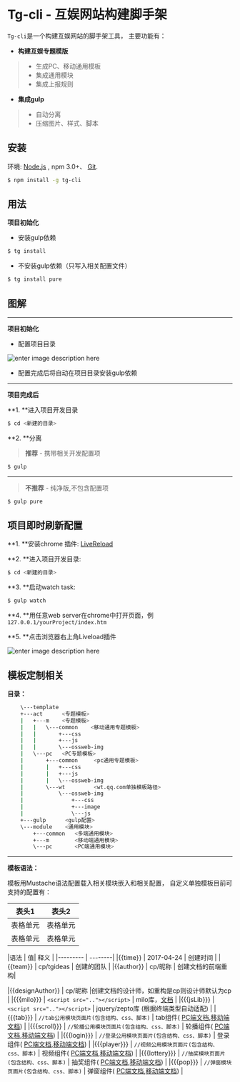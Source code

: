 
# Tg-cli - 互娱网站构建脚手架

`Tg-cli`是一个构建互娱网站的脚手架工具，
主要功能有：

* **构建互娱专题模版**
> - 生成PC、移动通用模板
>- 集成通用模块
>- 集成上报规则


* **集成gulp**
>- 自动分离
>- 压缩图片、样式、脚本


## 安装
环境: [Node.js](https://nodejs.org/en/download/) , npm  3.0+、 [Git](https://git-scm.com/).

``` bash
$ npm install -g tg-cli
```


## 用法

**项目初始化**

- 安装gulp依赖
``` bash
$ tg install
```


- 不安装gulp依赖（只写入相关配置文件）

``` bash
$ tg install pure
```


## 图解

----------


**项目初始化**

- 配置项目目录

![enter image description here](https://raw.githubusercontent.com/allanguys/tg-cli/master/READEME/ex.jpg)

- 配置完成后将自动在项目目录安装gulp依赖


----------


**项目完成后**

**1. **进入项目开发目录

``` bash
$ cd <新建的目录>
```

**2. **分离

>**推荐** - 携带相关开发配置项

``` bash
$ gulp
```
----------
>**不推荐** - 纯净版,不包含配置项

``` bash
$ gulp pure
```


## 项目即时刷新配置

**1. **安装chrome 插件: [LiveReload](https://chrome.google.com/webstore/detail/livereload/jnihajbhpnppcggbcgedagnkighmdlei)

**2. **进入项目开发目录:

``` bash
$ cd <新建的目录>
```

**3. **启动watch task:

``` bash
$ gulp watch
```

**4. **用任意web server在chrome中打开页面，例`127.0.0.1/yourProject/index.htm`

**5. **点击浏览器右上角Liveload插件

![enter image description here](https://raw.githubusercontent.com/allanguys/tg-cli/master/READEME/liveload.jpg)


## 模板定制相关

**目录：**
``` bash
    \---template
    +---act      <专题模板>
    |   +---m    <专题模板>
    |   |   \---common    <移动通用专题模板>
    |   |       +---css
    |   |       +---js
    |   |       \---ossweb-img
    |   \---pc   <PC专题模板>
    |       +---common     <pc通用专题模板>
    |       |   +---css
    |       |   +---js
    |       |   \---ossweb-img
    |       \---wt         <wt.qq.com单独模板路径>
    |           \---ossweb-img
    |               +---css
    |               +---image
    |               \---js
    +---gulp      <gulp配置>
    \---module    <通用模块>
        +---common   <多端通用模块>
        +---m        <移动端通用模块>
        \---pc       <PC端通用模块>
``` 

----------

**模板语法：**

模板用Mustache语法配置载入相关模块嵌入和相关配置，
自定义单独模板目前可支持的配置有：



|表头1  | 表头2|
|--------- | --------|
|表格单元  | 表格单元 |
|表格单元  | 表格单元 |



|语法  | 值| 释义 |
|--------- | --------|
|{{time}}  |  2017-04-24 | 创建时间 |
|{{team}}  | cp/tgideas | 创建的团队 |
|{{author}}  | cp/昵称 | 创建文档的前端重构|



|{{designAuthor}}  | cp/昵称 |创建文档的设计师，如重构是cp则设计师默认为cp |
|{{{milo}}}  | `<script src=".."></script>` | milo库，[文档](http://tgideas.qq.com/milo/) |
|{{{jsLib}}}  | `<script src=".."></script>` | jquery/zepto库 (根据终端类型自动适配) |
|{{{tab}}}  | `//tab公用模块页面片(包含结构、css、脚本)` | tab组件( [PC端文档](http://tguide.qq.com/main/tab-component.htm),[移动端文档](http://tgideas.github.io/motion/doc/data/component/mo.Tab.html)) |
|{{{scroll}}}  | `//轮播公用模块页面片(包含结构、css、脚本)` | 轮播组件( [PC端文档](http://tguide.qq.com/main/picscroll-component.htm),[移动端文档](http://tgideas.github.io/motion/doc/data/component/mo.Slide.html)) |
|{{{login}}}  | `//登录公用模块页面片(包含结构、css、脚本)` | 登录组件( [PC端文档](http://tgideas.qq.com/webplat/info/news_version3/804/25810/25811/25812/25814/m16274/201611/521122.shtml),[移动端文档](http://tgideas.qq.com/webplat/info/news_version3/804/25810/25811/25812/25814/m16274/201611/521122.shtml)) |
|{{{player}}}  | `//视频公用模块页面片(包含结构、css、脚本)` | 视频组件( [PC端文档](http://tgideas.qq.com/webplat/info/news_version3/804/25810/25811/25812/25814/m16274/201611/522294.shtml),[移动端文档](http://tgideas.qq.com/webplat/info/news_version3/804/25810/25811/25812/25814/m16274/201611/522294.shtml)) |
|{{{lottery}}}  | `//抽奖模块页面片(包含结构、css、脚本)` | 抽奖组件( [PC端文档](http://tgideas.qq.com/webplat/info/news_version3/804/25810/25811/25812/25814/m16274/201611/521098.shtml),[移动端文档](http://tgideas.qq.com/webplat/info/news_version3/804/25810/25811/25812/25815/m16274/201612/529504.shtml)) |
|{{{pop}}}  | `//弹窗模块页面片(包含结构、css、脚本)` | 弹窗组件( [PC端文档](http://tgideas.qq.com/webplat/info/news_version3/804/25810/25811/25813/25816/m16274/201611/522576.shtml),[移动端文档](http://tgideas.github.io/motion/doc/data/component/mo.Overlay.html)) |
